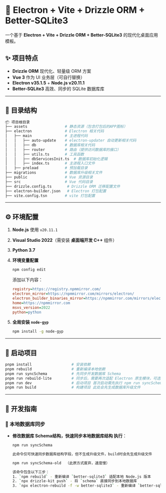 
# 🚀 Electron + Vite + Drizzle ORM + Better-SQLite3

一个基于 **Electron + Vite + Drizzle ORM + Better-SQLite3** 的现代化桌面应用模板。

## ✨ 项目特点

- **Drizzle ORM** 现代化、轻量级 ORM 方案
- **Vue 3** 作为 UI 业务层（可自行替换）
- **Electron v35.1.5** + **Node.js v20.11.1**
- **Better-SQLite3** 高效、同步的 SQLite 数据库库

---

## 📂 目录结构

```bash
📦 项目根目录
├── assets                 # 静态资源（包含打包后的APP图标）
├── electron               # Electron 相关代码
│   ├── main               # 主进程代码
│   │   ├── auto-update    # electron-updater 自动更新相关代码
│   │   ├── db             # 数据库相关代码
│   │   ├── router         # 路由（提供访问数据库的接口）
│   │   ├── utils.ts       # 工具函数
│   │   ├── dbServicesInit.ts  # 数据库初始化逻辑
│   │   ├── index.ts       # 主进程入口文件
│   ├── preload            # 预加载目录
├── migrations             # 数据库升级相关文件
├── public                 # Vue 资源目录
├── src                    # Vue 代码目录
├── drizzle.config.ts       # Drizzle ORM 迁移配置文件
├── electron-builder.json   # Electron 打包配置
├── vite.config.tsn        # vite 打包配置
```

---

## ⚙️ 环境配置

1. **Node.js** 使用 `v20.11.1`
2. **Visual Studio 2022**（需安装 **桌面端开发 C++** 组件）
3. **Python 3.7**
4. **环境变量配置**

   ```sh
   npm config edit
   ```

   添加以下内容：

   ```ini
   registry=https://registry.npmmirror.com/
   electron_mirror=https://npmmirror.com/mirrors/electron/
   electron_builder_binaries_mirror=https://npmmirror.com/mirrors/electron-builder-binaries/
   home=https://npmmirror.com
   msvs_version=2022
   python=python
   ```

5. **全局安装 `node-gyp`**

   ```sh
   npm install -g node-gyp
   ```

---

## 🚀 启动项目

```sh
pnpm install                  # 安装依赖
pnpm rebuild                  # 重新编译本地依赖
pnpm run syncSchema           # 先同步开发数据库 Schema
pnpm run rebuild-lite         # 同步后，需要再次适配 Electron 原生模块，可选指定模块名 如：better-sqlite3
pnpm run dev                  # 启动项目 首次启动需先执行 npm run syncSchema
pnpm run build                # 构建项目 此处会先生成数据库升级文件
```

---

## 🔨 开发指南

### **📌 本地数据库同步**

- **修改数据库 Schema结构，快速同步本地数据库结构 执行**：

  ```sh
  npm run syncSchema

  此命令仅可快速同步数据库结构字段，但不生成升级文件，build时会先生成升级文件
  ```

  ```sh
  npm run syncSchema-old  （此原方式废弃，速度慢）

  该命令包含以下三步： 
  1. `npm rebuild` - 重新编译 `better-sqlite3` 适配本地 Node.js 版本
  2. `npx drizzle-kit push` - 将 `schema` 直接同步到本地数据库
  3. `npx electron-rebuild -f -w better-sqlite3` - 重新编译 `better-sqlite3` 适配 Electron 版本
  ```
